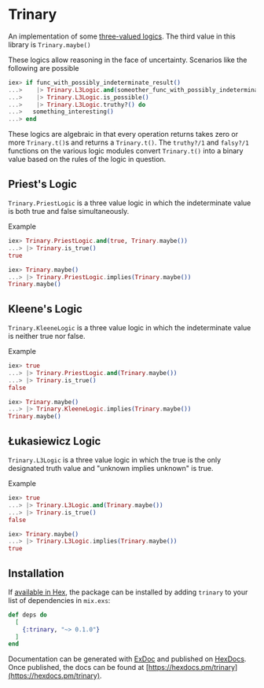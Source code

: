 # Trinary

An implementation of some [three-valued logics](https://en.wikipedia.org/wiki/Three-valued_logic). The third value in this library is `Trinary.maybe()`

These logics allow reasoning in the face of uncertainty. Scenarios like the following are possible

```elixir
iex> if func_with_possibly_indeterminate_result()
...>    |> Trinary.L3Logic.and(someother_func_with_possibly_indeterminate_result())
...>    |> Trinary.L3Logic.is_possible()
...>    |> Trinary.L3Logic.truthy?() do
...>   something_interesting()
...> end
```

These logics are algebraic in that every operation returns takes zero or more `Trinary.t()`s and returns a `Trinary.t()`. The `truthy?/1` and `falsy?/1` functions on the various logic modules convert `Trinary.t()` into a binary value based on the rules of the logic in question.

## Priest's Logic
`Trinary.PriestLogic` is a three value logic in which the indeterminate value is both true and false simultaneously.

Example
```elixir
iex> Trinary.PriestLogic.and(true, Trinary.maybe())
...> |> Trinary.is_true()
true
```

```elixir
iex> Trinary.maybe()
...> |> Trinary.PriestLogic.implies(Trinary.maybe())
Trinary.maybe()
```

## Kleene's Logic
`Trinary.KleeneLogic` is a three value logic in which the indeterminate value is neither true nor false.

Example
```elixir
iex> true
...> |> Trinary.PriestLogic.and(Trinary.maybe())
...> |> Trinary.is_true()
false
```

```elixir
iex> Trinary.maybe()
...> |> Trinary.KleeneLogic.implies(Trinary.maybe())
Trinary.maybe()
```

## Łukasiewicz Logic
`Trinary.L3Logic` is a three value logic in which the true is the only designated truth value and "unknown implies unknown" is true.

Example
```elixir
iex> true
...> |> Trinary.L3Logic.and(Trinary.maybe())
...> |> Trinary.is_true()
false
```

```elixir
iex> Trinary.maybe()
...> |> Trinary.L3Logic.implies(Trinary.maybe())
true
```


## Installation

If [available in Hex](https://hex.pm/docs/publish), the package can be installed
by adding `trinary` to your list of dependencies in `mix.exs`:

```elixir
def deps do
  [
    {:trinary, "~> 0.1.0"}
  ]
end
```

Documentation can be generated with [ExDoc](https://github.com/elixir-lang/ex_doc)
and published on [HexDocs](https://hexdocs.pm). Once published, the docs can
be found at [https://hexdocs.pm/trinary](https://hexdocs.pm/trinary).

